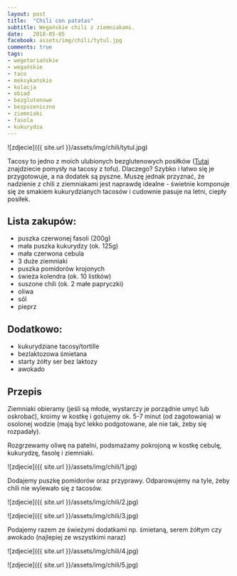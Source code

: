 ```yaml
---
layout: post
title:  "Chili con patatas"
subtitle: Wegańskie chili z ziemniakami.
date:   2018-05-05
facebook: assets/img/chili/tytul.jpg
comments: true
tags:
- wegetariańskie
- wegańskie
- taco
- meksykańskie
- kolacja
- obiad
- bezglutenowe
- bezpszeniczne
- ziemniaki
- fasola
- kukurydza
---
```


![zdjecie]({{ site.url }}/assets/img/chili/tytul.jpg)

Tacosy to jedno z moich ulubionych bezglutenowych posiłków ([Tutaj](http://pokarmlove.com.pl/moje-ukochane-tacos/) znajdziecie pomysły na tacosy z tofu). Dlaczego? Szybko i łatwo się je przygotowuje, a na dodatek są pyszne. Muszę jednak przyznać, że nadzienie z chili z ziemniakami jest naprawdę idealne - świetnie komponuje się ze smakiem kukurydzianych tacosów i cudownie pasuje na letni, ciepły posiłek.

## Lista zakupów:
* puszka czerwonej fasoli (200g)
* mała puszka kukurydzy (ok. 125g)
* mała czerwona cebula
* 3 duże ziemniaki
* puszka pomidorów krojonych
* świeża kolendra (ok. 10 listków)
* suszone chili (ok. 2 małe papryczki)
* oliwa
* sól
* pieprz

## Dodatkowo:
* kukurydziane tacosy/tortille
* bezlaktozowa śmietana
* starty żółty ser bez laktozy
* awokado

## Przepis

Ziemniaki obieramy (jeśli są młode, wystarczy je porządnie umyć lub oskrobać), kroimy w kostkę i gotujemy ok. 5-7 minut (od zagotowania) w osolonej wodzie (mają być lekko podgotowane, ale nie tak, żeby się rozpadały). 

Rozgrzewamy oliwę na patelni, podsmażamy pokrojoną w kostkę cebulę, kukurydzę, fasolę i ziemniaki.

![zdjecie]({{ site.url }}/assets/img/chili/1.jpg)

Dodajemy puszkę pomidorów oraz przyprawy. Odparowujemy na tyle, żeby chili nie wylewało się z tacosów.

![zdjecie]({{ site.url }}/assets/img/chili/2.jpg)

![zdjecie]({{ site.url }}/assets/img/chili/3.jpg)

Podajemy razem ze świeżymi dodatkami np. śmietaną, serem żółtym czy awokado (najlepiej ze wszystkimi naraz)

![zdjecie]({{ site.url }}/assets/img/chili/4.jpg)

![zdjecie]({{ site.url }}/assets/img/chili/5.jpg)